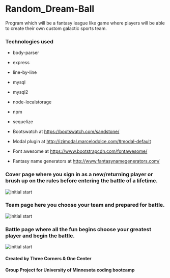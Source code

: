 # Random_Dream-Ball
Program which will be a fantasy league like game where players will be able to create their own custom galactic sports team. 

### Technologies used
- body-parser
- express
- line-by-line
- mysql
- mysql2
- node-localstorage
- npm
- sequelize

- Bootswatch at https://bootswatch.com/sandstone/
- Modal plugin at http://izimodal.marcelodolce.com/#modal-default
- Font awesome at https://www.bootstrapcdn.com/fontawesome/
- Fantasy name generators at http://www.fantasynamegenerators.com/


### Cover page where you sign in as a new/returning player or brush up on the rules before entering the battle of a lifetime.  
![initial start](/screenshots/coverscreen.png)


### Team page here you choose your team and prepared for battle.
![initial start](/screenshots/teamEdit.png)


### Battle page where all the fun begins choose your greatest player and begin the battle.
![initial start](/screenshots/Battle.png)


#### Created by Three Corners & One Center 
#### Group Project for University of Minnesota coding bootcamp

